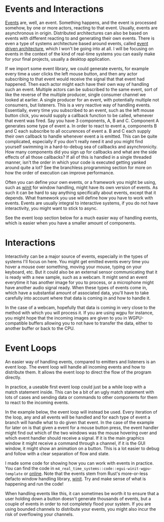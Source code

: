 # Events and Interactions
[Events][0] are, well, an event. Something happens, and the event is processed somehow, by one or more actors,
reacting to that event. Usually, events are asynchronous in origin. Distributed architectures can also be
based on events with different reacting to and generating their own events. There is even a type of systems
architecture based around events, called [event driven architecture][1], which I won't be going into at all. I
will be focusing on events in the context of the kind of real-time systems you can easily make for your final
projects, usually a desktop application.

If we import some event library, we could generate events, for example every time a user clicks the left mouse
button, and then any actor subscribing to that event would receive the signal that that event had happened.
Then each actor might each have their own way of handling such an event. Multiple actors can be subscribed to the
same event, sort of like the reverse of the multiple producer, single consumer channel we looked at earlier.
A single producer for an event, with potentially multiple not consumers, but listeners.
This is a very reactive way of handling events. Essentially, every time you subscribed to an event,
such as the left mouse button click, you would supply a callback function to be called, whenever
that event was fired. Say you have 3 components, A, B and C. Component A generates some type of event a.
In order to react to event a, components B and C each subscribe to all occurences of event a. B and C each
supply their own callback to handle whenever event a is emitted. This can be quite complicated,
especially if you don't really need it and you might find yourself swimming in a hard-to-debug sea of callbacks
and asynchronicity. How many components did you sign up for callbacks and what are the side effects of all those
callbacks? If all of this is handled in a single threaded manner, isn't the order in which your code is executed
getting yanked around quite a lot? See the branchless programming section for more on how the order of execution
can improve performance.

Often you can define your own events, or a framework you might be using, such as [winit][2] for window handling,
might have its own version of events. As such it can be hard to say anything specifically about events, except
that it depends. What framework you use will define how you have to work with events.
Events are usually integral to interactive systems, if you do not have interactivity, you might want to stick
to async.

See the event loop section below for a much easier way of handling events, which is easier when you have a smaller
amount of components.

# Interactions
Interactivity can be a major source of events, especially in the types of systems I'll focus on here.
You might get emitted events every time you hover a mouse over something, moving your mouse, typing on your
keyboard, etc. But it could also be an external sensor communicating that it is ready with a new sample, such as
a webcam. It might send an event everytime it has another image for you to process, or a microphone might
have another audio signal ready. When these types of events come in, which have a substantial amount of associated
data, you'll have to take carefully into account where that data is coming in and how to handle it.

In the case of a webcam, hopefully that data is coming in very close to the method with which you will process it.
If you are using wgpu for instance, you might hope that the incoming images are given to you in WGPU-compatible
buffers allowing you to not have to transfer the data, either to another buffer or back to the CPU.

# Event Loops
An easier way of handling events, compared to emitters and listeners is an event loop. The event loop will handle
all incoming events and how to distribute them. It allows the event loop to direct the flow of the program directly.

In practice, a useable first event loop could just be a while loop with a match statement inside. This can be a
bit of an ugly match statement with lots of cases and sending data or commands to other components for them to
react to the incoming events.

In the example below, the event loop will instead be used. Every iteration of the loop, any and all events
will be handled and for each type of event a branch will handle what to do given that event. In the case
of the example for later on is that given a event for a mouse button press, the event handler might find out
which of the two windows was the mouse hovering over and which event handler should receive a signal. If it is
the main graphics window it might receive a command through a channel, if it is the GUI window, it might show an
animation on a button. This is a lot easier to debug and follow with a clear separation of flow and state.

I made some code for showing how you can work with events in practice. You can find the code in
```m4_real_time_systems::code::egui-winit-wgpu-template``` or [online][3]. Note that the events stem from
Rust's more-or-less defacto window handling library, [winit][2]. Try and make sense of what is happening
and run the code!

When handling events like this, it can sometimes be worth it to ensure that a user holding down a button
doesn't generate thousands of events, but a couple of events in order to not completely flood your system. If you
are using bounded channels to distribute your events, you might also incur the risk of overflowing your channels.

[0]: https://en.wikipedia.org/wiki/Event_(computing)
[1]: https://en.wikipedia.org/wiki/Event-driven_architecture
[2]: https://github.com/rust-windowing/winit
[3]: https://github.com/absorensen/the-guide/tree/main/m4_real_time_systems/code/egui-winit-wgpu-template

